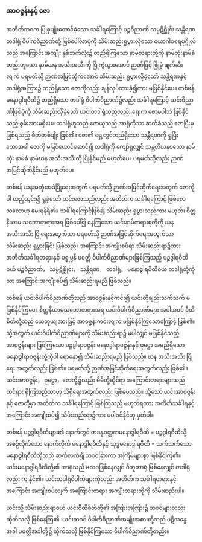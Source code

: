### အာဝဇ္ဇန်းနှင့် ဇော

အတိတ်ဘဝက ပြုစုပျိုးထောင်ခဲ့သော သင်္ခါရကြောင့် ပဉ္စဝိညာဏ် သမ္ပဋိစ္ဆိုင်း သန္တီရဏ တဒါရုံ ဝိပါက်ဝိညာဏ်တို့ ဖြစ်ပေါ်လာပုံကို သိမ်းဆည်းရှုပွားလိုသော ယောဂါဝစရပုဂ္ဂိုလ်သည် အကြောင်း အကျိုး နှစ်ဘက်လုံး၌ တည်ရှိကြသော နာမ်တရားတို့ကို နာမ်တုံးနာမ်ခဲတည်းဟူသော နာမ်ဃန အသီးအသီးကို ပြိုကွဲသွားအောင် ဉာဏ်ဖြင့် ဖြိုခွဲ ဖျက်ဆီးလျက် ပရမတ်သို့ ဉာဏ်အမြင်ဆိုက်အောင် သိမ်းဆည်း ရှုပွားလိုခဲ့သော် သန္တီရဏနှင့် တဒါရုံအကြား၌ တည်ရှိသော ဇောကိုလည်း ချန်လှပ်ထားခဲ့၍ကား မဖြစ်နိုင်ပေ။ 
တစ်ဖန် မနောဒွါရဝီထိ၌ တည်ရှိသော တဒါရုံ ဝိပါက်ဝိညာဏ်၌လည်း သင်္ခါရကြောင့် ယင်းဝိညာဏ်ဖြစ်ပုံကို သိမ်းဆည်းလိုခဲ့သော် ယင်းတဒါရုံသည်လည်း ရှေးက ဇောမပါဘဲ ဖြစ်နိုင်သည့် စွမ်းအားမရှိပေ။ 
တဒါရုံဟူသည် ဇောယူသည့် အာရုံကိုသာ ဆက်ခံသည့် ဇောပြီးမှ ဖြစ်ရသည့် စိတ်တစ်မျိုး ဖြစ်၏။ 
ဇော၏ ရှေ့တွင်တည်ရှိသော သန္တီရဏကို ရှုပြီးသောအခါ ဇောကို မမြင်ယောင်ဆောင်၍ တဒါရုံကို ကျော်ရှုလျှင် သန္တတိဃနစသော နာမ်တုံး နာမ်ခဲ နာမ်ဃန အသီးအသီးတို့ ပြိုနိုင်မည် မဟုတ်ပေ။ 
ပရမတ်သို့လည်း ဉာဏ်အမြင်ဆိုက်နိုင်မည် မဟုတ်ပေ။

တစ်ဖန် ဃနအတုံးအခဲပြိုရေးအတွက် ပရမတ်သို့ ဉာဏ်အမြင်ဆိုက်ရေးအတွက် ဇောကိုပါ ထည့်သွင်း၍ ရှုခဲ့သော် ယင်းဇောသည်လည်း အတိတ်က သင်္ခါရကြောင့် ဖြစ်လေသလောဟု မေးရန်ရှိ၏။ 
သင်္ခါရကြောင့်ဖြစ်၍ သိမ်းဆည်း ရှုပွားသည်ကား မဟုတ်၊ စိတ္တနိယာမ သဘောတရားအရ ဖြစ်ပေါ်၍ နေကြသော ယင်းနာမ်တရားစုတို့ကို ဃနအသီးအသီး ပြိုရေးအတွက်သာ ပရမတ်သို့ ဉာဏ်အမြင်ဆိုက်ရေးအတွက်သာ သိမ်းဆည်း ရှုပွားခြင်း ဖြစ်သည်။ 
အကြောင်း အကျိုးစပ်ရာ သိမ်းဆည်းရာ၌ကား အတိတ်သင်္ခါရတရားနှင့် ပစ္စုပ္ပန် ပဝတ္တိ ဝိပါက်ဝိညာဏ်များဖြစ်ကြသည့် ပဉ္စဒွါရဝီထိဝယ် ပဉ္စဝိညာဏ်， သမ္ပဋိစ္ဆိုင်း， သန္တီရဏ， တဒါရုံ， မနောဒွါရဝီထိဝယ် တဒါရုံတို့ကိုသာ အကြောင်းအကျိုးစပ်၍ သိမ်းဆည်းရမည် ဖြစ်သည်။

တစ်ဖန် ယင်းဝိပါက်ဝိညာဏ်တို့သည် အာဝဇ္ဇန်းနှင့်ကင်း၍ ယင်းတို့ချည်းသက်သက် မဖြစ်နိုင်ကြပေ။ 
စိတ္တနိယာမသဘောတရားအရ ယင်းဝိပါက်ဝိညာဏ်များ အပါအဝင် ဝီထိစိတ်တို့သည် ယေဘုယျအားဖြင့် အာဝဇ္ဇန်းကင်းလျက် မဖြစ်နိုင်ကြသောကြောင့် ဖြစ်၏။ 
သို့အတွက် ယင်းဝိပါက်ဝိညာဏ်များကို သိမ်းဆည်းရာ၌ မပါလျှင် မဖြစ်နိုင်သည့် အာဝဇ္ဇန်းများ ဖြစ်ကြသော ပဉ္စဒွါရာဝဇ္ဇန်း မနောဒွါရာဝဇ္ဇန်းနှင့် ဝုဋ္ဌော အမည်ရှိသော မနောဒွါရာဝဇ္ဇန်းတို့ကိုပါ ရောနှော၍ သိမ်းဆည်းရမည် ဖြစ်သည်။ 
ဃန အသီးအသီး ပြိုရေး အတွက်လည်း ဖြစ်၏။ 
ပရမတ်သို့ ဉာဏ်အမြင်ဆိုက်ရေးအတွက်လည်း ဖြစ်၏။ 
ယင်းအာဝဇ္ဇန်း， ဝုဋ္ဌော，ဇောတို့၌လည်း မိမိတို့ဆိုင်ရာ အကြောင်းတရားများသည် ထင်ရှား ရှိကြသည်သာဟု သိရှိရေးအတွက်လည်း ဖြစ်ပေသည်။ 
သို့သော် ယင်းအာဝဇ္ဇန်းနှင့် ဇောတို့မှာ အတိတ်က သင်္ခါရကြောင့် ဖြစ်ကြသည် မဟုတ်ရကား အတိတ်သင်္ခါရနှင့် အကြောင်း အကျိုးစပ်၍ သိမ်းဆည်းရာ၌ကား မပါဝင်နိုင်ဟု မှတ်ပါ။

တစ်ဖန် ပဉ္စဒွါရဝီထိများ၏ နောက်တွင် တဒနုဝတ္တကမနောဒွါရဝီထိ = ပဉ္စဒွါရဝီထိသို့ အစဉ်လိုက်သော နောက်လိုက် မနောဒွါရဝီထိနှင့် သုဒ္ဓမနောဒွါရဝီထိ = သက်သက်သော မနောဒွါရဝီထိတို့သည် ဆက်လက်၍ ဘဝင်ခြားကာ အကြိမ်များစွာ ဖြစ်နိုင်ကြ၏။ 
ယင်းမနောဒွါရဝီထိတို့၏ အာရုံသည် ဗလဝဖြစ်နေလျှင် ဝိဘူတာရုံ ဖြစ်နေလျှင် တဒါရုံလည်း ကျနိုင်၏။ 
ယင်းတဒါရုံဝိပါက်များကိုလည်း အတိတ်က သင်္ခါရတရားနှင့် အကြောင်း အကျိုးစပ်လျက် အကြောင်းတရား အကျိုးတရားတို့ကို သိမ်းဆည်းပါ။

ယင်းသို့ သိမ်းဆည်းရာဝယ် ယင်းဝီထိစိတ်တို့၏ အကြားအကြား၌ ဘဝင်များလည်း ထိုက်သလို ဖြစ်နေကြ၏၊ ယင်းဘဝင် ဝိပါက်ဝိညာဏ်အမျိုးအစားတို့သည် ပဋိသန္ဓေအခါ ပဝတ္တိအခါတို့၌ ထိုက်သလို ဖြစ်နိုင်ကြသော ဝိပါက်ဝိညာဏ်တို့တည်း။